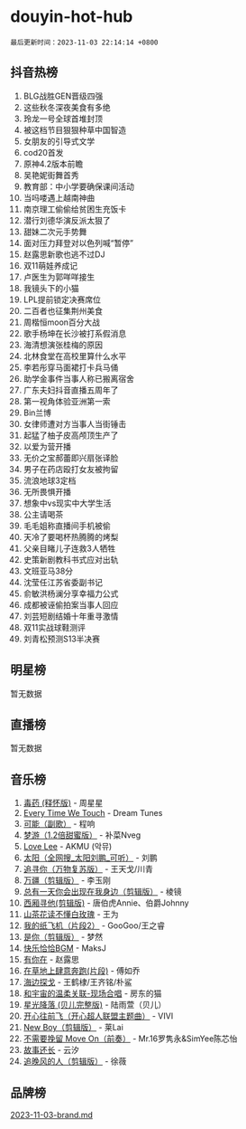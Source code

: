 # douyin-hot-hub

`最后更新时间：2023-11-03 22:14:14 +0800`

## 抖音热榜

1. BLG战胜GEN晋级四强
1. 这些秋冬深夜美食有多绝
1. 玲龙一号全球首堆封顶
1. 被这档节目狠狠种草中国智造
1. 女朋友的引导式文学
1. cod20首发
1. 原神4.2版本前瞻
1. 吴艳妮街舞首秀
1. 教育部：中小学要确保课间活动
1. 当吗喽遇上越南神曲
1. 南京理工偷偷给贫困生充饭卡
1. 潜行刘德华演反派太狠了
1. 甜妹二次元手势舞
1. 面对压力拜登对以色列喊“暂停”
1. 赵露思新歌也逃不过DJ
1. 双11萌娃养成记
1. 卢医生为郭咩咩接生
1. 我镜头下的小猫
1. LPL提前锁定决赛席位
1. 二百者也征集荆州美食
1. 周楷恒moon百分大战
1. 歌手杨坤在长沙被打系假消息
1. 海清想演张桂梅的原因
1. 北林食堂在高校里算什么水平
1. 李若彤穿马面裙打卡兵马俑
1. 助学金事件当事人称已搬离宿舍
1. 广东夫妇抖音直播五周年了
1. 第一视角体验亚洲第一索
1. Bin兰博
1. 女律师遭对方当事人当街锤击
1. 起猛了柚子皮高颅顶生产了
1. 以爱为营开播
1. 无价之宝郝蕾即兴扇张译脸
1. 男子在药店殴打女友被拘留
1. 流浪地球3定档
1. 无所畏惧开播
1. 想象中vs现实中大学生活
1. 公主请喝茶
1. 毛毛姐称直播间手机被偷
1. 天冷了要喝杯热腾腾的烤梨
1. 父亲目睹儿子连救3人牺牲
1. 史策新剧教科书式应对出轨
1. 文班亚马38分
1. 沈莹任江苏省委副书记
1. 俞敏洪杨澜分享幸福力公式
1. 成都被诬偷拍案当事人回应
1. 刘芸短剧结婚十年重寻激情
1. 双11实战球鞋测评
1. 刘青松预测S13半决赛

## 明星榜

暂无数据

## 直播榜

暂无数据

## 音乐榜

1. [毒药 (释怀版)](https://sf6-cdn-tos.douyinstatic.com/obj/tos-cn-ve-2774/oYILMEAzspdZBIzy4frJNB8ZHPHWAhiwowd4Ad) - 周星星
1. [Every Time We Touch](https://sf3-cdn-tos.douyinstatic.com/obj/tos-cn-ve-2774/ogN6lUKQeBBfEVhIOMikG1CcJjugxk1tztZyhP) - Dream Tunes
1. [可能（副歌）](https://sf6-cdn-tos.douyinstatic.com/obj/tos-cn-ve-2774/cde1731888894259b333569393c2fb51) - 程响
1. [梦游（1.2倍甜蜜版）](https://sf6-cdn-tos.douyinstatic.com/obj/tos-cn-ve-2774/o4gyAUm8hwufoEABmwVIiQtHsFuGzAEEWtNMzo) - 补菜Nveg
1. [Love Lee](https://sf6-cdn-tos.douyinstatic.com/obj/tos-cn-ve-2774/o05GbkJGbCBTdDnMtB0fwOYgkeZp23vrWQDQBS) - AKMU (악뮤)
1. [太阳（全网搜_太阳刘鹏_可听）](https://sf3-cdn-tos.douyinstatic.com/obj/tos-cn-ve-2774/ogWbyIQnlBFImVbeDocRdCIYtBHlbJXgfZMvgz) - 刘鹏
1. [追寻你（万物复苏版）](https://sf3-cdn-tos.douyinstatic.com/obj/tos-cn-ve-2774/oYeAZJsbjIDit9APmBg8u6uDUQnHmoCf3gbo74) - 王天戈/川青
1. [万疆（剪辑版）](https://sf3-cdn-tos.douyinstatic.com/obj/tos-cn-ve-2774/ooG7oVgFlDTelKCjCsTTobQvbdtj1BBQXnfZd8) - 李玉刚
1. [总有一天你会出现在我身边（剪辑版）](https://sf3-cdn-tos.douyinstatic.com/obj/tos-cn-ve-2774/oMLsHwhWW7CYoAhoWB9EXUQIzNBsfAJxpAoxCU) - 棱镜
1. [西厢寻他(剪辑版)](https://sf3-cdn-tos.douyinstatic.com/obj/tos-cn-ve-2774/oUsAVfAQKlRNxEv5qxvIB8o5qmIWUcXbzJKJhw) - 唐伯虎Annie、伯爵Johnny
1. [山茶花读不懂白玫瑰](https://sf6-cdn-tos.douyinstatic.com/obj/tos-cn-ve-2774/osfn8B7DktrRHEPJgPCfDbw7QDQEkwC16BxZg9) - 王为
1. [我的纸飞机（片段2）](https://sf3-cdn-tos.douyinstatic.com/obj/tos-cn-ve-2774/oM2ZrKcg2CD5AeRB2gkeXOFB1IxAGJdZPazYHf) - GooGoo/王之睿
1. [是你（剪辑版）](https://sf3-cdn-tos.douyinstatic.com/obj/tos-cn-ve-2774/46019dae783c4c969944217fe1cfafc4) - 梦然
1. [快乐恰恰BGM](https://sf3-cdn-tos.douyinstatic.com/obj/tos-cn-ve-2774/07b173ca7d2f40f3ba0b97ac7fa3a44a) - MaksJ
1. [有你在](https://sf6-cdn-tos.douyinstatic.com/obj/tos-cn-ve-2774/o8zImmNsI8B0yfAW5FKAB1oBhkMAlIrwsZEi1V) - 赵露思
1. [在草地上肆意奔跑(片段)](https://sf6-cdn-tos.douyinstatic.com/obj/tos-cn-ve-2774/8831d494742f45dabdfa8adb8b817259) - 傅如乔
1. [海边探戈](https://sf3-cdn-tos.douyinstatic.com/obj/tos-cn-ve-2774/os9gE0VQCGqt6VQkZDyBBYvfSDY0QFe3vVmubn) - 王鹤棣/王齐铭/朴鲨
1. [和宇宙的温柔关联-现场合唱](https://sf6-cdn-tos.douyinstatic.com/obj/tos-cn-ve-2774/o0hONGDYQBgk0e5bqDeQOonVmncA6tC2nBwZLT) - 房东的猫
1. [星光降落 (贝儿完整版)](https://sf3-cdn-tos.douyinstatic.com/obj/tos-cn-ve-2774/okwB9hAwyAtsFFkFBzAX1hOOfQuIoMNs0W2Mwr) - 陆雨萱（贝儿）
1. [开心往前飞（开心超人联盟主题曲）](https://sf3-cdn-tos.douyinstatic.com/obj/tos-cn-ve-2774/9d8fb7c82cf1421fb93a9fe925275e0a) - VIVI
1. [New Boy（剪辑版）](https://sf3-cdn-tos.douyinstatic.com/obj/tos-cn-ve-2774/oAozkaGFcPxBerw7nBQfYf8z6CgCZAblDka2cl) - 莱Lai
1. [不需要挽留 Move On（前奏）](https://sf6-cdn-tos.douyinstatic.com/obj/tos-cn-ve-2774/ooCBhgCCkF4nExzQL9WZSUbitfA8IsDkgQIYhe) - Mr.16罗隽永&SimYee陈芯怡
1. [故事还长](https://sf3-cdn-tos.douyinstatic.com/obj/tos-cn-ve-2774/30a26758c8594f0ab81ac675c33ee2c5) - 云汐
1. [追晚风的人（剪辑版）](https://sf6-cdn-tos.douyinstatic.com/obj/tos-cn-ve-2774/560835060af84ac29cd5c12e2a98f7eb) - 徐薇

## 品牌榜

[2023-11-03-brand.md](2023-11-03-brand.md)
